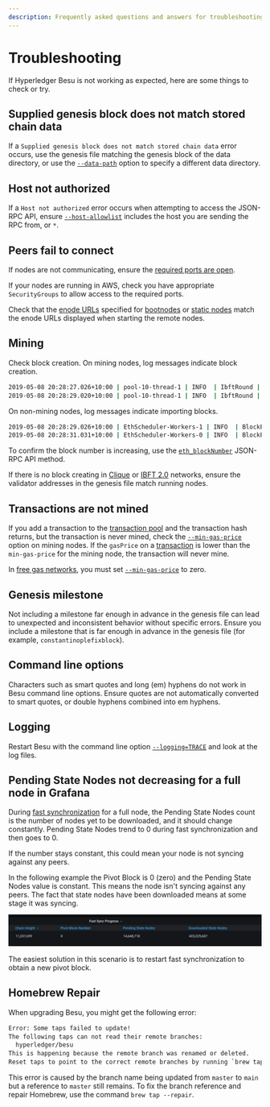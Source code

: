 ```yaml
---
description: Frequently asked questions and answers for troubleshooting Hyperledger Besu
---
```


# Troubleshooting

If Hyperledger Besu is not working as expected, here are some things to check or try.

## Supplied genesis block does not match stored chain data

If a `Supplied genesis block does not match stored chain data` error occurs, use the genesis file
matching the genesis block of the data directory, or use the
[`--data-path`](../../Reference/CLI/CLI-Syntax.md#data-path) option to specify a different data
directory.

## Host not authorized

If a `Host not authorized` error occurs when attempting to access the JSON-RPC API, ensure
[`--host-allowlist`](../../Reference/CLI/CLI-Syntax.md#host-allowlist) includes the host you are
sending the RPC from, or `*`.

## Peers fail to connect

If nodes are not communicating, ensure the
[required ports are open](../../HowTo/Find-and-Connect/Configuring-Ports.md).

If your nodes are running in AWS, check you have appropriate `SecurityGroups` to allow access to
the required ports.

Check that the [enode URLs](../../Concepts/Node-Keys.md#enode-url) specified for
[bootnodes](../Find-and-Connect/Bootnodes.md) or
[static nodes](../Find-and-Connect/Static-Nodes.md) match the enode URLs displayed when starting the
remote nodes.

## Mining

Check block creation. On mining nodes, log messages indicate block creation.

```bash
2019-05-08 20:28:27.026+10:00 | pool-10-thread-1 | INFO  | IbftRound | Importing block to chain. round=ConsensusRoundIdentifier{Sequence=660, Round=0}, hash=0x759afaba4e923d89175d850ceca4b8ef81f7d9c727b0b0b8e714b624a4b8e8cc
2019-05-08 20:28:29.020+10:00 | pool-10-thread-1 | INFO  | IbftRound | Importing block to chain. round=ConsensusRoundIdentifier{Sequence=661, Round=0}, hash=0x5443e504256765f06b3cebfbee82276a034ebcc8d685b7c3d1a6010fd4acfa14
```

On non-mining nodes, log messages indicate importing blocks.

```bash
2019-05-08 20:28:29.026+10:00 | EthScheduler-Workers-1 | INFO  | BlockPropagationManager | Imported #661 / 0 tx / 0 om / 0 (0.0%) gas / (0x5443e504256765f06b3cebfbee82276a034ebcc8d685b7c3d1a6010fd4acfa14) in 0.000s.
2019-05-08 20:28:31.031+10:00 | EthScheduler-Workers-0 | INFO  | BlockPropagationManager | Imported #662 / 0 tx / 0 om / 0 (0.0%) gas / (0x0ead4e20123d3f1433d8dec894fcce386da4049819b24b309963ce7a8a0fcf03) in 0.000s.
```

To confirm the block number is increasing, use the
[`eth_blockNumber`](../../Reference/API-Methods.md#eth_blocknumber) JSON-RPC API method.

If there is no block creating in [Clique](../Configure/Consensus-Protocols/Clique.md#extra-data)
or [IBFT 2.0](../Configure/Consensus-Protocols/IBFT.md#extra-data) networks, ensure the validator
addresses in the genesis file match running nodes.

## Transactions are not mined

If you add a transaction to the
[transaction pool](../../Concepts/Transactions/Transaction-Pool.md) and the transaction hash
returns, but the transaction is never mined, check the
[`--min-gas-price`](../../Reference/CLI/CLI-Syntax.md#min-gas-price) option on mining nodes. If the
`gasPrice` on a [transaction](../Send-Transactions/Transactions.md) is lower than the
`min-gas-price` for the mining node, the transaction will never mine.

In [free gas networks](../Configure/FreeGas.md), you must set
[`--min-gas-price`](../../Reference/CLI/CLI-Syntax.md#min-gas-price) to zero.

## Genesis milestone

Not including a milestone far enough in advance in the genesis file can lead to unexpected and
inconsistent behavior without specific errors. Ensure you include a milestone that is far enough in
advance in the genesis file (for example, `constantinoplefixblock`).

## Command line options

Characters such as smart quotes and long (em) hyphens do not work in Besu command line options.
Ensure quotes are not automatically converted to smart quotes, or double hyphens combined into em
hyphens.

## Logging

Restart Besu with the command line option
[`--logging=TRACE`](../../Reference/CLI/CLI-Syntax.md#logging) and look at the log files.

## Pending State Nodes not decreasing for a full node in Grafana

During [fast synchronization](../../Concepts/Node-Types.md#run-a-full-node) for a full node, the
Pending State Nodes count is the number of nodes yet to be downloaded, and it should change
constantly. Pending State Nodes trend to 0 during fast synchronization and then goes to 0.

If the number stays constant, this could mean your node is not syncing against any peers.

In the following example the Pivot Block is 0 (zero) and the Pending State Nodes value is constant.
This means the node isn't syncing against any peers. The fact that state nodes have been downloaded
means at some stage it was syncing.

![Fast synchronization](../../images/fastsync.png)

The easiest solution in this scenario is to restart fast synchronization to obtain a new
pivot block.

## Homebrew Repair

When upgrading Besu, you might get the following error:

```bash
Error: Some taps failed to update!
The following taps can not read their remote branches:
  hyperledger/besu
This is happening because the remote branch was renamed or deleted.
Reset taps to point to the correct remote branches by running `brew tap --repair`
```

This error is caused by the branch name being updated from `master` to `main` but a reference to `master` still remains.
To fix the branch reference and repair Homebrew, use the command `brew tap --repair`.
